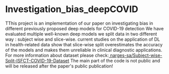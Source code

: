 # Investigation_bias_deepCOVID
TThis project is an implementation of our paper on investigating bias in different previously proposed deep models for COVID-19 detection
We have evaluated multiple well-known deep models
we split data in two different way : subject wise and slice-wise. current studies on the application of DL in health-related data show that slice-wise split overestimates the accuracy of the models and makes them unreliable in clinical diagnostic applications. 
For more information about dataset please check:[ narges-sa/Subject-wise-Split-ISFCT-COVID-19-Dataset](https://github.com/narges-sa/Subject-wise-Split-ISFCT-COVID-19-Dataset)
The main part of the code is not public and will be released after the paper's public publication! 
